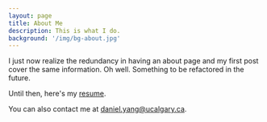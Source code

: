 ```yaml
---
layout: page
title: About Me
description: This is what I do.
background: '/img/bg-about.jpg'
---
```


I just now realize the redundancy in having an about page and my first post cover the same information. Oh well. Something to be refactored in the future.

Until then, here's my [resume](/Resume.pdf).

You can also contact me at daniel.yang@ucalgary.ca. 